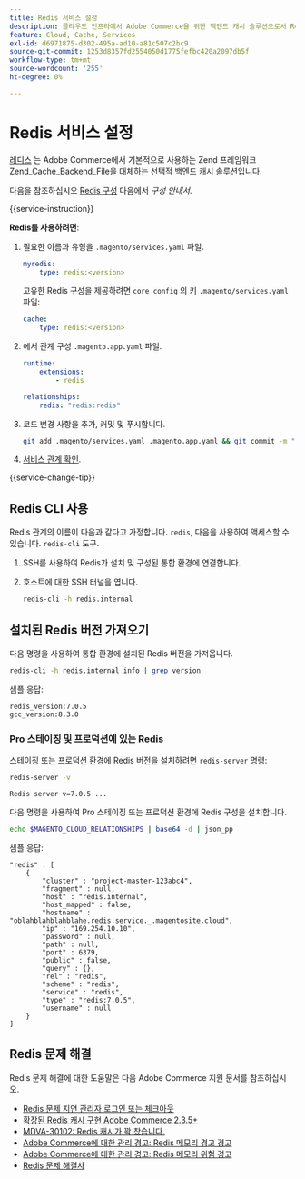 ```yaml
---
title: Redis 서비스 설정
description: 클라우드 인프라에서 Adobe Commerce을 위한 백엔드 캐시 솔루션으로서 Redis를 설정하고 최적화하는 방법에 대해 알아봅니다.
feature: Cloud, Cache, Services
exl-id: d6971875-d302-495a-ad10-a81c507c2bc9
source-git-commit: 1253d8357fd2554050d1775fefbc420a2097db5f
workflow-type: tm+mt
source-wordcount: '255'
ht-degree: 0%

---
```


# Redis 서비스 설정

[레디스](https://redis.io) 는 Adobe Commerce에서 기본적으로 사용하는 Zend 프레임워크 Zend_Cache_Backend_File을 대체하는 선택적 백엔드 캐시 솔루션입니다.

다음을 참조하십시오 [Redis 구성](https://experienceleague.adobe.com/docs/commerce-operations/configuration-guide/cache/redis/config-redis.html) 다음에서 _구성 안내서_.

{{service-instruction}}

**Redis를 사용하려면**:

1. 필요한 이름과 유형을 `.magento/services.yaml` 파일.

   ```yaml
   myredis:
       type: redis:<version>
   ```

   고유한 Redis 구성을 제공하려면 `core_config` 의 키 `.magento/services.yaml` 파일:

   ```yaml
   cache:
       type: redis:<version>
   ```

1. 에서 관계 구성 `.magento.app.yaml` 파일.

   ```yaml
   runtime:
       extensions:
           - redis
   
   relationships:
       redis: "redis:redis"
   ```

1. 코드 변경 사항을 추가, 커밋 및 푸시합니다.

   ```bash
   git add .magento/services.yaml .magento.app.yaml && git commit -m "Enable redis service" && git push origin <branch-name>
   ```

1. [서비스 관계 확인](services-yaml.md#service-relationships).

{{service-change-tip}}

## Redis CLI 사용

Redis 관계의 이름이 다음과 같다고 가정합니다. `redis`, 다음을 사용하여 액세스할 수 있습니다. `redis-cli` 도구.

1. SSH를 사용하여 Redis가 설치 및 구성된 통합 환경에 연결합니다.

1. 호스트에 대한 SSH 터널을 엽니다.

   ```bash
   redis-cli -h redis.internal
   ```

## 설치된 Redis 버전 가져오기

다음 명령을 사용하여 통합 환경에 설치된 Redis 버전을 가져옵니다.

```bash
redis-cli -h redis.internal info | grep version
```

샘플 응답:

```terminal
redis_version:7.0.5
gcc_version:8.3.0
```

### Pro 스테이징 및 프로덕션에 있는 Redis

스테이징 또는 프로덕션 환경에 Redis 버전을 설치하려면 `redis-server` 명령:

```bash
redis-server -v
```

```terminal
Redis server v=7.0.5 ...
```

다음 명령을 사용하여 Pro 스테이징 또는 프로덕션 환경에 Redis 구성을 설치합니다.

```bash
echo $MAGENTO_CLOUD_RELATIONSHIPS | base64 -d | json_pp
```

샘플 응답:

```terminal
"redis" : [
    {
        "cluster" : "project-master-123abc4",
        "fragment" : null,
        "host" : "redis.internal",
        "host_mapped" : false,
        "hostname" : "oblahblahblahblahe.redis.service._.magentosite.cloud",
        "ip" : "169.254.10.10",
        "password" : null,
        "path" : null,
        "port" : 6379,
        "public" : false,
        "query" : {},
        "rel" : "redis",
        "scheme" : "redis",
        "service" : "redis",
        "type" : "redis:7.0.5",
        "username" : null
    }
]
```

## Redis 문제 해결

Redis 문제 해결에 대한 도움말은 다음 Adobe Commerce 지원 문서를 참조하십시오.

- [Redis 문제 지연 관리자 로그인 또는 체크아웃](https://experienceleague.adobe.com/docs/commerce-knowledge-base/kb/troubleshooting/miscellaneous/redis-issue-delay-magento-admin-login-or-checkout.html)
- [확장된 Redis 캐시 구현 Adobe Commerce 2.3.5+](https://experienceleague.adobe.com/docs/commerce-operations/implementation-playbook/best-practices/planning/redis-service-configuration.html)
- [MDVA-30102: Redis 캐시가 꽉 찼습니다.](https://experienceleague.adobe.com/docs/commerce-knowledge-base/kb/support-tools/patches/v1-0-6/mdva-30102-magento-patch-redis-cache-getting-full.html)
- [Adobe Commerce에 대한 관리 경고: Redis 메모리 경고 경고](https://experienceleague.adobe.com/docs/commerce-knowledge-base/kb/support-tools/managed-alerts/managed-alerts-on-magento-commerce-redis-memory-warning-alert.html)
- [Adobe Commerce에 대한 관리 경고: Redis 메모리 위험 경고](https://experienceleague.adobe.com/docs/commerce-knowledge-base/kb/support-tools/managed-alerts/managed-alerts-on-magento-commerce-redis-memory-critical-alert.html)
- [Redis 문제 해결사](https://experienceleague.adobe.com/docs/commerce-knowledge-base/kb/troubleshooting/miscellaneous/redis-troubleshooter.html)
